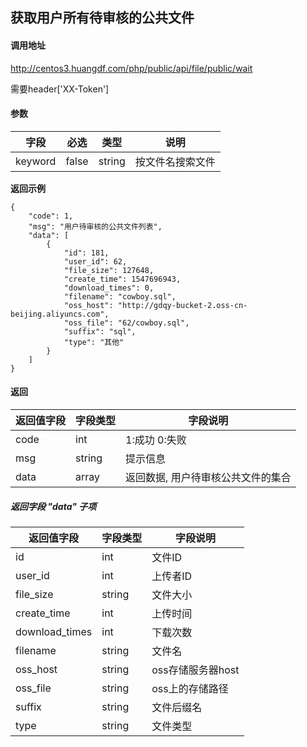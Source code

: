 ## 获取用户所有待审核的公共文件

#### 调用地址

http://centos3.huangdf.com/php/public/api/file/public/wait

需要header['XX-Token']

#### 参数

|字段|必选|类型|说明|
|----|----|----|----|
|keyword|false|string|按文件名搜索文件|

 **返回示例**

``` 
{
    "code": 1,
    "msg": "用户待审核的公共文件列表",
    "data": [
        {
            "id": 181,
            "user_id": 62,
            "file_size": 127648,
            "create_time": 1547696943,
            "download_times": 0,
            "filename": "cowboy.sql",
            "oss_host": "http://gdqy-bucket-2.oss-cn-beijing.aliyuncs.com",
            "oss_file": "62/cowboy.sql",
            "suffix": "sql",
            "type": "其他"
        }
    ]
}
```

#### 返回

|返回值字段|字段类型|字段说明|
|----------|--------|--------|
|code|int|1:成功 0:失败|
|msg|string|提示信息|
|data|array|返回数据, 用户待审核公共文件的集合|

##### 返回字段 "data" 子项

|返回值字段|字段类型|字段说明|
|----------|--------|--------|
|id|int|文件ID|
|user_id|int|上传者ID|
|file_size|string|文件大小|
|create_time|int|上传时间|
|download_times|int|下载次数|
|filename|string|文件名|
|oss_host|string|oss存储服务器host|
|oss_file|string|oss上的存储路径|
|suffix|string|文件后缀名|
|type|string|文件类型|